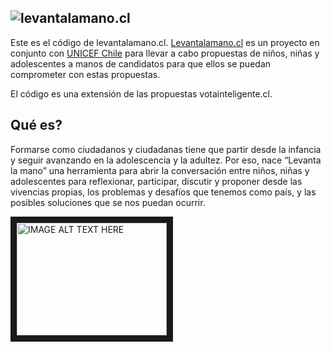 ![levantalamano.cl](http://levantalamano.cl/static/img/lm-banner.svg)
----------------
Este es el código de levantalamano.cl. [Levantalamano.cl](Levantalamano.cl) es un proyecto en conjunto con [UNICEF Chile](http://www.unicef.cl/)
para llevar a cabo propuestas de niños, niñas y adolescentes a manos de candidatos para que ellos se puedan
comprometer con estas propuestas.

El código es una extensión de las propuestas votainteligente.cl.

Qué es?
--------
Formarse como ciudadanos y ciudadanas tiene que partir desde la infancia y seguir avanzando en la adolescencia y la adultez. Por eso, nace “Levanta la mano” una herramienta para abrir la conversación entre niños, niñas y adolescentes para reflexionar, participar, discutir y proponer desde las vivencias propias, los problemas y desafíos que tenemos como país, y las posibles soluciones que se nos puedan ocurrir.

<a href="http://www.youtube.com/watch?feature=player_embedded&v=W-jfqeUijbs" target="_blank"><img src="http://img.youtube.com/vi/W-jfqeUijbs/0.jpg" 
alt="IMAGE ALT TEXT HERE" width="240" height="180" border="10" /></a>

